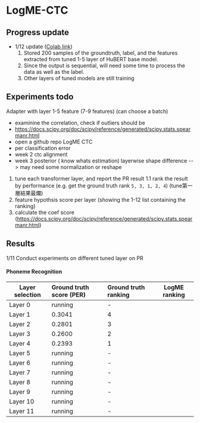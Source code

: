 #  LogME-CTC

## Progress update
- 1/12 update ([Colab link](https://colab.research.google.com/drive/1_Zbb3CtJf8ndD_3niCpNu_ENF8l809lW?usp=sharing))
    1. Stored 200 samples of the groundtruth, label, and the features extracted from tuned 1-5 layer of HuBERT base model.
    2. Since the output is sequential, will need some time to process the data as well as the label.
    3. Other layers of tuned models are still training

## Experiments todo
Adapter with layer 1-5 feature  (7-9 features)
(can choose a batch)
- examinine the correlation, check if outliers should be 
- https://docs.scipy.org/doc/scipy/reference/generated/scipy.stats.spearmanr.html
- open a github repo LogME CTC
- per classification error
- week 2 ctc alignment
- week 3 posterior ( know whats estimation)
layerwise shape difference --> may need some normalization or reshape


1. tune each transformer layer, and report the PR result
1.1 rank the result by performance (e.g. get the ground truth rank `5, 3, 1, 2, 4`) (tune第一層結果最爛)
2. feature hypothsis score per layer (showing the 1-12 list containing the ranking)
3. calculate the coef score (https://docs.scipy.org/doc/scipy/reference/generated/scipy.stats.spearmanr.html)


## Results
1/11 Conduct experiments on different tuned layer on PR
#### Phoneme Recognition
| Layer selection  | Ground truth score (PER) |  Ground truth ranking  | LogME ranking |
| ---------------- |:-------------------------|:-----------------------|---------------|
|Layer 0| running | - |
|Layer 1 | 0.3041 | 4 |
|Layer 2 | 0.2801 | 3 |
|Layer 3 | 0.2600 | 2 |
|Layer 4 | 0.2393 | 1 |
|Layer 5 | running| - |
|Layer 6 | running | - |
|Layer 7 | running | - |
|Layer 8 | running | - |
|Layer 9 | running | - |
|Layer 10 | running | - |
|Layer 11 | running | - |
